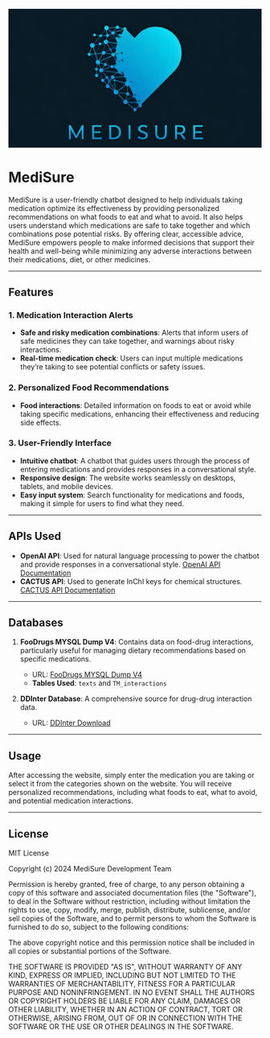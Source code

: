 


![alt text](image.png)



# MediSure

MediSure is a user-friendly chatbot designed to help individuals taking medication optimize its effectiveness by providing personalized recommendations on what foods to eat and what to avoid. It also helps users understand which medications are safe to take together and which combinations pose potential risks. By offering clear, accessible advice, MediSure empowers people to make informed decisions that support their health and well-being while minimizing any adverse interactions between their medications, diet, or other medicines.


---


## Features

### 1. Medication Interaction Alerts
- **Safe and risky medication combinations**: Alerts that inform users of safe medicines they can take together, and warnings about risky interactions.
- **Real-time medication check**: Users can input multiple medications they’re taking to see potential conflicts or safety issues.

### 2. Personalized Food Recommendations
- **Food interactions**: Detailed information on foods to eat or avoid while taking specific medications, enhancing their effectiveness and reducing side effects.

### 3. User-Friendly Interface
- **Intuitive chatbot**: A chatbot that guides users through the process of entering medications and provides responses in a conversational style.
- **Responsive design**: The website works seamlessly on desktops, tablets, and mobile devices.
- **Easy input system**: Search functionality for medications and foods, making it simple for users to find what they need.


---


## APIs Used

- **OpenAI API**: Used for natural language processing to power the chatbot and provide responses in a conversational style. [OpenAI API Documentation](https://beta.openai.com/docs/)
- **CACTUS API**: Used to generate InChI keys for chemical structures. [CACTUS API Documentation](https://cactus.nci.nih.gov/chemical/structure)


---


## Databases

1. **FooDrugs MYSQL Dump V4**: Contains data on food-drug interactions, particularly useful for managing dietary recommendations based on specific medications.
   - URL: [FooDrugs MYSQL Dump V4](https://imdeafoodcompubio.com/index.php/download/)
   - **Tables Used**: `texts` and `TM_interactions`

2. **DDInter Database**: A comprehensive source for drug-drug interaction data.
   - URL: [DDInter Download](https://ddinter.scbdd.com/download/)


---


## Usage

After accessing the website, simply enter the medication you are taking or select it from the categories shown on the website. You will receive personalized recommendations, including what foods to eat, what to avoid, and potential medication interactions.


---


## License

MIT License

Copyright (c) 2024 MediSure Development Team

Permission is hereby granted, free of charge, to any person obtaining a copy of this software and associated documentation files (the "Software"), to deal in the Software without restriction, including without limitation the rights to use, copy, modify, merge, publish, distribute, sublicense, and/or sell copies of the Software, and to permit persons to whom the Software is furnished to do so, subject to the following conditions:

The above copyright notice and this permission notice shall be included in all copies or substantial portions of the Software.

THE SOFTWARE IS PROVIDED "AS IS", WITHOUT WARRANTY OF ANY KIND, EXPRESS OR IMPLIED, INCLUDING BUT NOT LIMITED TO THE WARRANTIES OF MERCHANTABILITY, FITNESS FOR A PARTICULAR PURPOSE AND NONINFRINGEMENT. IN NO EVENT SHALL THE AUTHORS OR COPYRIGHT HOLDERS BE LIABLE FOR ANY CLAIM, DAMAGES OR OTHER LIABILITY, WHETHER IN AN ACTION OF CONTRACT, TORT OR OTHERWISE, ARISING FROM, OUT OF OR IN CONNECTION WITH THE SOFTWARE OR THE USE OR OTHER DEALINGS IN THE SOFTWARE.
